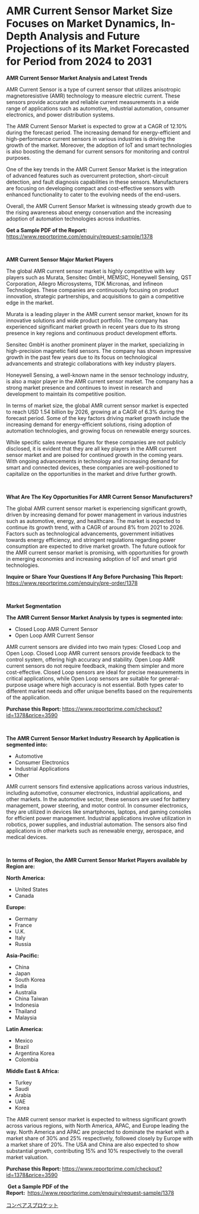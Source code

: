 <p><h1>AMR Current Sensor Market Size Focuses on Market Dynamics, In-Depth Analysis and Future Projections of its Market Forecasted for Period from 2024 to 2031</h1></p><p><strong>AMR Current Sensor Market Analysis and Latest Trends</strong></p>
<p><p>AMR Current Sensor is a type of current sensor that utilizes anisotropic magnetoresistive (AMR) technology to measure electric current. These sensors provide accurate and reliable current measurements in a wide range of applications such as automotive, industrial automation, consumer electronics, and power distribution systems.</p><p>The AMR Current Sensor Market is expected to grow at a CAGR of 12.10% during the forecast period. The increasing demand for energy-efficient and high-performance current sensors in various industries is driving the growth of the market. Moreover, the adoption of IoT and smart technologies is also boosting the demand for current sensors for monitoring and control purposes.</p><p>One of the key trends in the AMR Current Sensor Market is the integration of advanced features such as overcurrent protection, short-circuit detection, and fault diagnosis capabilities in these sensors. Manufacturers are focusing on developing compact and cost-effective sensors with enhanced functionality to cater to the evolving needs of the end-users.</p><p>Overall, the AMR Current Sensor Market is witnessing steady growth due to the rising awareness about energy conservation and the increasing adoption of automation technologies across industries.</p></p>
<p><strong>Get a Sample PDF of the Report:&nbsp;</strong> <a href="https://www.reportprime.com/enquiry/request-sample/1378">https://www.reportprime.com/enquiry/request-sample/1378</a></p>
<p>&nbsp;</p>
<p><strong>AMR Current Sensor Major Market Players</strong></p>
<p><p>The global AMR current sensor market is highly competitive with key players such as Murata, Sensitec GmbH, MEMSIC, Honeywell Sensing, QST Corporation, Allegro Microsystems, TDK Micronas, and Infineon Technologies. These companies are continuously focusing on product innovation, strategic partnerships, and acquisitions to gain a competitive edge in the market.</p><p>Murata is a leading player in the AMR current sensor market, known for its innovative solutions and wide product portfolio. The company has experienced significant market growth in recent years due to its strong presence in key regions and continuous product development efforts.</p><p>Sensitec GmbH is another prominent player in the market, specializing in high-precision magnetic field sensors. The company has shown impressive growth in the past few years due to its focus on technological advancements and strategic collaborations with key industry players.</p><p>Honeywell Sensing, a well-known name in the sensor technology industry, is also a major player in the AMR current sensor market. The company has a strong market presence and continues to invest in research and development to maintain its competitive position.</p><p>In terms of market size, the global AMR current sensor market is expected to reach USD 1.54 billion by 2026, growing at a CAGR of 6.3% during the forecast period. Some of the key factors driving market growth include the increasing demand for energy-efficient solutions, rising adoption of automation technologies, and growing focus on renewable energy sources.</p><p>While specific sales revenue figures for these companies are not publicly disclosed, it is evident that they are all key players in the AMR current sensor market and are poised for continued growth in the coming years. With ongoing advancements in technology and increasing demand for smart and connected devices, these companies are well-positioned to capitalize on the opportunities in the market and drive further growth.</p></p>
<p>&nbsp;</p>
<p><strong>What Are The Key Opportunities For AMR Current Sensor Manufacturers?</strong></p>
<p><p>The global AMR current sensor market is experiencing significant growth, driven by increasing demand for power management in various industries such as automotive, energy, and healthcare. The market is expected to continue its growth trend, with a CAGR of around 8% from 2021 to 2026. Factors such as technological advancements, government initiatives towards energy efficiency, and stringent regulations regarding power consumption are expected to drive market growth. The future outlook for the AMR current sensor market is promising, with opportunities for growth in emerging economies and increasing adoption of IoT and smart grid technologies.</p></p>
<p><strong>Inquire or Share Your Questions If Any Before Purchasing This Report:</strong> <a href="https://www.reportprime.com/enquiry/pre-order/1378">https://www.reportprime.com/enquiry/pre-order/1378</a></p>
<p>&nbsp;</p>
<p><strong>Market Segmentation</strong></p>
<p><strong>The AMR Current Sensor Market Analysis by types is segmented into:</strong></p>
<p><ul><li>Closed Loop AMR Current Sensor</li><li>Open Loop AMR Current Sensor</li></ul></p>
<p><p>AMR current sensors are divided into two main types: Closed Loop and Open Loop. Closed Loop AMR current sensors provide feedback to the control system, offering high accuracy and stability. Open Loop AMR current sensors do not require feedback, making them simpler and more cost-effective. Closed Loop sensors are ideal for precise measurements in critical applications, while Open Loop sensors are suitable for general-purpose usage where high accuracy is not essential. Both types cater to different market needs and offer unique benefits based on the requirements of the application.</p></p>
<p><strong>Purchase this Report:&nbsp;</strong><a href="https://www.reportprime.com/checkout?id=1378&price=3590">https://www.reportprime.com/checkout?id=1378&price=3590</a></p>
<p>&nbsp;</p>
<p><strong>The AMR Current Sensor Market Industry Research by Application is segmented into:</strong></p>
<p><ul><li>Automotive</li><li>Consumer Electronics</li><li>Industrial Applications</li><li>Other</li></ul></p>
<p><p>AMR current sensors find extensive applications across various industries, including automotive, consumer electronics, industrial applications, and other markets. In the automotive sector, these sensors are used for battery management, power steering, and motor control. In consumer electronics, they are utilized in devices like smartphones, laptops, and gaming consoles for efficient power management. Industrial applications involve utilization in robotics, power supplies, and industrial automation. The sensors also find applications in other markets such as renewable energy, aerospace, and medical devices.</p></p>
<p>&nbsp;</p>
<p><strong>In terms of Region, the AMR Current Sensor Market Players available by Region are:</strong></p>
<p>
    <p> <strong> North America: </strong>
        <ul>
            <li>United States</li>
            <li>Canada</li>
        </ul>
        </p> 
    <p> <strong> Europe: </strong>
        <ul>
            <li>Germany</li>
            <li>France</li>
            <li>U.K.</li>
            <li>Italy</li>
            <li>Russia</li>
        </ul>
        </p> 
    <p> <strong> Asia-Pacific: </strong>
        <ul>
            <li>China</li>
            <li>Japan</li>
            <li>South Korea</li>
            <li>India</li>
            <li>Australia</li>
            <li>China Taiwan</li>
            <li>Indonesia</li>
            <li>Thailand</li>
            <li>Malaysia</li>
        </ul>
        </p> 
    <p> <strong> Latin America: </strong>
        <ul>
            <li>Mexico</li>
            <li>Brazil</li>
            <li>Argentina Korea</li>
            <li>Colombia</li>
        </ul>
        </p> 
    <p> <strong> Middle East & Africa: </strong>
        <ul>
            <li>Turkey</li>
            <li>Saudi</li>
            <li>Arabia</li>
            <li>UAE</li>
            <li>Korea</li>
        </ul>
    </p>
    </p>
<p><p>The AMR current sensor market is expected to witness significant growth across various regions, with North America, APAC, and Europe leading the way. North America and APAC are projected to dominate the market with a market share of 30% and 25% respectively, followed closely by Europe with a market share of 20%. The USA and China are also expected to show substantial growth, contributing 15% and 10% respectively to the overall market valuation.</p></p>
<p><strong>Purchase this Report: </strong><a href="https://www.reportprime.com/checkout?id=1378&price=3590">https://www.reportprime.com/checkout?id=1378&price=3590</a></p>
<p>&nbsp;<strong>Get a Sample PDF of the Report:&nbsp;&nbsp;</strong><a href="https://www.reportprime.com/enquiry/request-sample/1378">https://www.reportprime.com/enquiry/request-sample/1378</a></p>
<p><strong></strong></p>
<p><p><a href="https://github.com/ppmazlotr77499/Market-Research-Report-List-1/blob/main/65808159374.md">コンベアスプロケット</a></p></p>